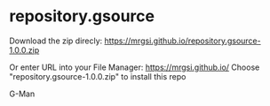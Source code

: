 # repository.gsource

Download the zip direcly: 
https://mrgsi.github.io/repository.gsource-1.0.0.zip

Or enter URL into your File Manager:
https://mrgsi.github.io/
Choose "repository.gsource-1.0.0.zip" to install this repo

G-Man
 
